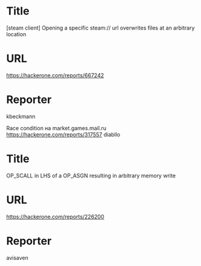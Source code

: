 # Title
[steam client] Opening a specific steam:// url overwrites files at an arbitrary location
# URL 
https://hackerone.com/reports/667242
# Reporter 
kbeckmann

Race condition на market.games.mail.ru
https://hackerone.com/reports/317557
diabllo
# Title
OP_SCALL in LHS of a OP_ASGN resulting in arbitrary memory write
# URL 
https://hackerone.com/reports/226200
# Reporter 
avisaven

